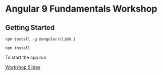 # Angular 9 Fundamentals Workshop

## Getting Started

```
npm install -g @angular/cli@9.1
```

```
npm install
```

To start the app run


[Workshop Slides](/Angular_9_Fundamentals.pdf)